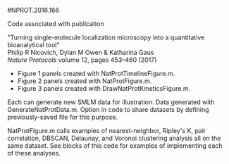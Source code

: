 #NPROT.2016.166

Code associated with publication 

"Turning single-molecule localization microscopy into a quantitative bioanalytical tool" <br>
Philip R Nicovich, Dylan M Owen & Katharina Gaus<br>
*Nature Protocols* volume 12, pages 453–460 (2017)<br>

* Figure 1 panels created with NatProtTimelineFigure.m.
* Figure 2 panels created with NatProtFigure.m.
* Figure 3 panels created with DrawNatProtKineticsFigure.m.

Each can generate new SMLM data for illustration.  Data generated with GenerateNatProtData.m.  Option in code to share datasets by defining previously-saved file for this purpose. 

NatProtFigure.m calls examples of nearest-neighbor, Ripley's K, pair correlation, DBSCAN, Delaunay, and Voronoi clustering analysis all on the same dataset.  See blocks of this code for examples of implementing each of these analyses.